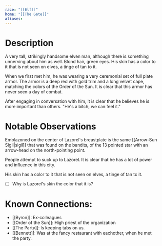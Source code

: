 ```yaml
---
race: "[[Elf]]"
home: "[[The Gate]]"
aliases:
---
```


# Description

A very tall, strikingly handsome elven man, although there is something unnerving about him as well. Blond hair, green eyes. His skin has a color to it that is not seen on elves, a tinge of tan to it.

When we first met him, he was wearing a very ceremonial set of full plate armor. The armor is a deep red with gold trim and a long velvet cape, matching the colors of the Order of the Sun. It is clear that this armor has never seen a day of combat.

After engaging in conversation with him, it is clear that he believes he is more important than others. "He's a bitch, we can feel it."

# Notable Observations

Emblazoned on the center of Lazorel's breastplate is the same [[Arrow-Sun Sigil|sigil]] that was found on the bandits, of the 13 pointed star with an arrow-head on the north-pointing point.

People attempt to suck up to Lazorel. It is clear that he has a lot of power and influence in this city.

His skin has a color to it that is not seen on elves, a tinge of tan to it. 

- [ ] Why is Lazorel's skin the color that it is?

# Known Connections:

- [[Byron]]: Ex-colleagues
- [[Order of the Sun]]: High priest of the organization
- [[The Party]]: Is keeping tabs on us.
- [[Bennett]]: Was at the fancy restaurant with eachother, when he met the party.